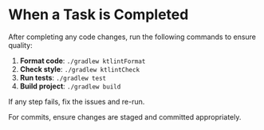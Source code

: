 # When a Task is Completed

After completing any code changes, run the following commands to ensure quality:

1. **Format code**: `./gradlew ktlintFormat`
2. **Check style**: `./gradlew ktlintCheck`
3. **Run tests**: `./gradlew test`
4. **Build project**: `./gradlew build`

If any step fails, fix the issues and re-run.

For commits, ensure changes are staged and committed appropriately.